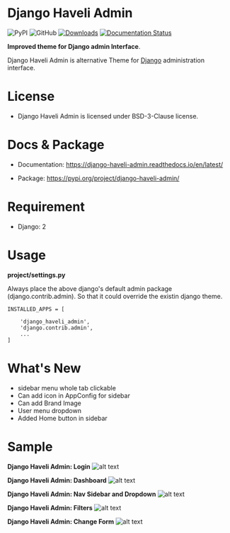 # Django Haveli Admin

![PyPI](https://img.shields.io/pypi/v/django-haveli-admin)
![GitHub](https://img.shields.io/github/license/purnendukar/django-haveli-admin)
[![Downloads](https://pepy.tech/badge/django-haveli-admin)](https://pepy.tech/project/django-haveli-admin)
[![Documentation Status](https://readthedocs.org/projects/django-haveli-admin/badge/?version=latest)](https://django-haveli-admin.readthedocs.io/en/latest/?badge=latest)
      

**Improved theme for Django admin Interface**.

Django Haveli Admin is alternative Theme for [Django](http://www.djangoproject.com) administration interface.

# License

* Django Haveli Admin is licensed under BSD-3-Clause license.


# Docs & Package

* Documentation: https://django-haveli-admin.readthedocs.io/en/latest/

* Package: https://pypi.org/project/django-haveli-admin/

# Requirement

* Django: 2

# Usage

**project/settings.py**

Always place the above django's default admin package (django.contrib.admin). So that it could override the existin django theme.

```
INSTALLED_APPS = [

    'django_haveli_admin',
    'django.contrib.admin',
    ...
]
```

# What's New 

* sidebar menu whole tab clickable
* Can add icon in AppConfig for sidebar
* Can add Brand Image 
* User menu dropdown
* Added Home button in sidebar



# Sample

**Django Haveli Admin: Login**
![alt text](https://github.com/purnendukar/django-haveli-admin/blob/master/django_haveli_admin-sample/django_haveli_login.png?raw=true)

**Django Haveli Admin: Dashboard**
![alt text](https://github.com/purnendukar/django-haveli-admin/blob/master/django_haveli_admin-sample/django_haveli_branding.png?raw=true)

**Django Haveli Admin: Nav Sidebar and Dropdown**
![alt text](https://github.com/purnendukar/django-haveli-admin/blob/master/django_haveli_admin-sample/django_haveli_navicon_dropdown.png?raw=true)

**Django Haveli Admin: Filters**
![alt text](https://github.com/purnendukar/django-haveli-admin/blob/master/django_haveli_admin-sample/django_haveli_filters.png?raw=true)

**Django Haveli Admin: Change Form**
![alt text](https://github.com/purnendukar/django-haveli-admin/blob/master/django_haveli_admin-sample/django_haveli_changeform.png?raw=true)



